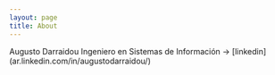 ```yaml
---
layout: page
title: About
---
```


<p class="message">
  Augusto Darraidou
  Ingeniero en Sistemas de Información ->  [linkedin](ar.linkedin.com/in/augustodarraidou/)
</p>


